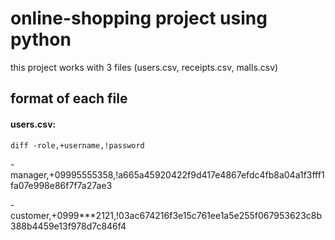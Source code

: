 # online-shopping project using python
this project works with 3 files (users.csv, receipts.csv, malls.csv)

## format of each file
#### users.csv:


```diff -role,+username,!password ```

-manager,+09995555358,!a665a45920422f9d417e4867efdc4fb8a04a1f3fff1fa07e998e86f7f7a27ae3

-customer,+0999\*\*\*2121,!03ac674216f3e15c761ee1a5e255f067953623c8b388b4459e13f978d7c846f4

```







